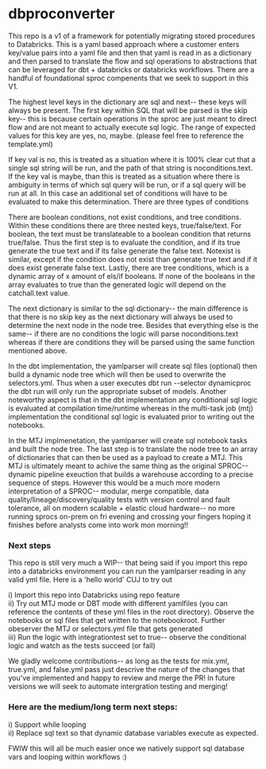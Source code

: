 # dbproconverter

This repo is a v1 of a framework for potentially migrating stored procedures to Databricks. This is a yaml based approach where a customer enters key/value pairs into a yaml file and then that yaml is read in as a dictionary and then parsed to translate the flow and sql operations to abstractions that can be leveraged for dbt + databricks or databricks workflows. There are a handful of foundational sproc compenents that we seek to support in this V1. <br>

The highest level keys in the dictionary are sql and next-- these keys will always be present. The first key within SQL that will be parsed is the skip key-- this is because certain operations in the sproc are just meant to direct flow and are not meant to actually execute sql logic. The range of expected values for this key are yes, no, maybe. (please feel free to reference the template.yml) <br>

If key val is no, this is treated as a situation where it is 100% clear cut that a single sql string will be run, and the path of that string is noconditions.text. If the key val is maybe, than this is treated as a situation where there is ambiguity in terms of which sql query will be run, or if a sql query will be run at all. In this case an additional set of conditions will have to be evaluated to make this determination. There are three types of conditions <br>

There are boolean conditions, not exist conditions, and tree conditions. Within these conditions there are three nested keys, true/false/text. For boolean, the text must be translateable to a boolean condition that returns true/false. Thus the first step is to evaluate the condition, and if its true generate the true text and if its false generate the false text. Notexist is similar, except if the condition does not exist than generate true text and if it does exist generate false text. Lastly, there are tree conditions, which is a dynamic array of x amount of els/if booleans. If none of the booleans in the array evaluates to true than the generated logic will depend on the catchall.text value. <br>

The next dictionary is similar to the sql dictionary-- the main difference is that there is no skip key as the next dictionary will always be used to determine the next node in the node tree. Besides that everything else is the same-- if there are no conditions the logic will parse noconditions.text whereas if there are conditions they will be parsed using the same function mentioned above. <br>

In the dbt implementation, the yamlparser will create sql files (optional) then build a dynamic node tree which will then be used to overwrite the selectors.yml. Thus when a user executes dbt run --selector dynamicproc the dbt run will only run the appropriate subset of models. Another noteworthy aspect is that in the dbt implementation any conditional sql logic is evaluated at compilation time/runtime whereas in the multi-task job (mtj) implementation the conditional sql logic is evaluated prior to writing out the notebooks.  

In the MTJ implmenetation, the yamlparser will create sql notebook tasks and built the node tree. The last step is to translate the node tree to an array of dictionaries that can then be used as a payload to create a MTJ. This MTJ is ultimately meant to achive the same thing as the original SPROC-- dynamic pipeline exeuction that builds a warehouse according to a precise sequence of steps. However this would be a much more modern interpretation of a SPROC-- modular, merge compatible, data quality/lineage/discovery/quality tests with version control and fault tolerance, all on modern scalable + elastic cloud hardware-- no more running sprocs on-prem on fri evening and crossing your fingers hoping it finishes before analysts come into work mon morning!!

### Next steps <br>

This repo is still very much a WIP-- that being said if you import this repo into a databricks environment you can run the yamlparser reading in any valid yml file. Here is a 'hello world' CUJ to try out <br>

i) Import this repo into Databricks using repo feature <br>
ii) Try out MTJ mode or DBT mode with different yamlfiles (you can reference the contents of these yml files in the root directory). Observe the notebooks or sql files that get written to the notebookroot. Further obeserver the MTJ or selectors.yml file that gets generated <br>
iii) Run the logic with integrationtest set to true-- observe the conditional logic and watch as the tests succeed (or fail)

We gladly welcome contributions-- as long as the tests for mix.yml, true.yml, and false.yml pass just descrive the nature of the changes that you've implemented and happy to review and merge the PR! In future versions we will seek to automate intergration testing and merging!  

### Here are the medium/long term next steps:

i) Support while looping <br>
ii) Replace sql text so that dynamic database variables execute as expected. <br>

FWIW this will all be much easier once we natively support sql database vars and looping within workflows :)
